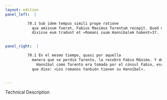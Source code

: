 ```yaml
---
layout: edition
panel_left:  |

          70.1 Sub idem tempus simili prope ratione
            qua amissum fuerat, Fabius Maximus Tarentum recepit. Quod ubi Poeno nuntiatum est
            dixisse eum tradunt et «Romani suum Hannibalem habent»37.
        

panel_right:  |

          70.1 En el mesmo tiempo, quasi por aquella
            manera que se perdió Tarento, la recobró Fabio Máximo. Y denunciada la nueva a
              Hanníbal como Tarento era tomada por el cónsul Fabio, escriven
            que dixo: «Los romanos tanbién tienen su Hanníbal».
        

---
```


 Technical Description 